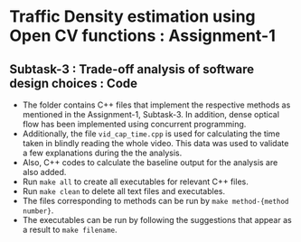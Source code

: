 
# Traffic Density estimation using Open CV functions : Assignment-1


## Subtask-3 : Trade-off analysis of software design choices : Code
- The folder contains C++ files that implement the respective methods as mentioned in the Assignment-1, Subtask-3. In addition, dense optical flow has been implemented using concurrent programming.
- Additionally, the file `vid_cap_time.cpp`  is used for calculating the time taken in blindly reading the whole video. This data was used to validate a few explanations during the the analysis.
- Also, C++ codes to calculate the baseline output for the analysis are also added.
- Run `make all` to create all executables for relevant C++ files.
- Run `make clean` to  delete all text files and executables.
- The files corresponding to methods can be run by `make method-{method number}`.
- The executables can be run by following the suggestions that appear as a result to `make filename`.

